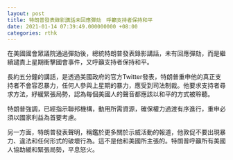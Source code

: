 ```yaml
---
layout: post
title: 特朗普發表錄影講話未回應彈劾　呼籲支持者保持和平
date: 2021-01-14 07:39:49.000000000 +08:00
categories: rthk
---
```


在美國國會眾議院通過彈劾後，總統特朗普發表錄影講話，未有回應彈劾，而是繼續譴責上星期衝擊國會事件，又呼籲支持者保持和平。

長約五分鐘的講話，是透過美國政府的官方Twitter發表，特朗普重申他的真正支持者不會容忍暴力，任何人參與上星期的暴力，應受到司法制裁。他要求支持者尋求方法，紓緩緊張局勢，認為每個美國人的聲音都應該以和平的方式被聆聽。

特朗普強調，已經指示聯邦機構，動用所需資源，確保權力過渡有序進行，重申必須以國家利益為首要考慮。

另一方面，特朗普發表聲明，稱鑑於更多關於示威活動的報道，他敦促不要出現暴力、違法和任何形式的破壞行為。這不是他和美國所主張的。特朗普呼籲所有美國人協助緩和緊張局勢，平息怒火。
